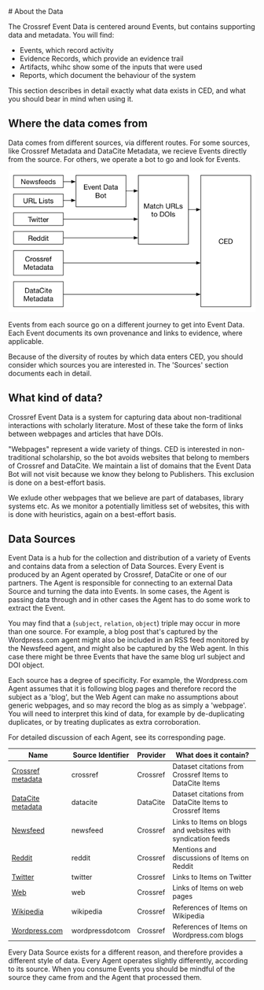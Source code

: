 # About the Data

The Crossref Event Data is centered around Events, but contains supporting data and metadata. You will find:

 - Events, which record activity
 - Evidence Records, which provide an evidence trail
 - Artifacts, whihc show some of the inputs that were used
 - Reports, which document the behaviour of the system

This section describes in detail exactly what data exists in CED, and what you should bear in mind when using it.

## Where the data comes from

Data comes from different sources, via different routes. For some sources, like Crossref Metadata and DataCite Metadata, we recieve Events directly from the source. For others, we operate a bot to go and look for Events.

![Event journeys](../images/journeys.png)

Events from each source go on a different journey to get into Event Data. Each Event documents its own provenance and links to evidence, where applicable. 

Because of the diversity of routes by which data enters CED, you should consider which sources you are interested in. The 'Sources' section documents each in detail.

## What kind of data?

Crossref Event Data is a system for capturing data about non-traditional interactions with scholarly literature. Most of these take the form of links between webpages and articles that have DOIs. 

"Webpages" represent a wide variety of things. CED is interested in non-traditional scholarship, so the bot avoids websites that belong to members of Crossref and DataCite. We maintain a list of domains that the Event Data Bot will not visit because we know they belong to Publishers. This exclusion is done on a best-effort basis.

We exlude other webpages that we believe are part of databases, library systems etc. As we monitor a potentially limitless set of websites, this with is done with heuristics, again on a best-effort basis.

<a name="data-sources"></a>
## Data Sources

Event Data is a hub for the collection and distribution of a variety of Events and contains data from a selection of Data Sources. Every Event is produced by an Agent operated by Crossref, DataCite or one of our partners. The Agent is responsible for connecting to an external Data Source and turning the data into Events. In some cases, the Agent is passing data through and in other cases the Agent has to do some work to extract the Event.

You may find that a (`subject`, `relation`, `object`) triple may occur in more than one source. For example, a blog post that's captured by the Wordpress.com agent might also be included in an RSS feed monitored by the Newsfeed agent, and might also be captured by the Web agent. In this case there might be three Events that have the same blog url subject and DOI object.

Each source has a degree of specificity. For example, the Wordpress.com Agent assumes that it is following blog pages and therefore record the subject as a 'blog', but the Web Agent can make no assumptions about generic webpages, and so may record the blog as as simply a 'webpage'. You will need to interpret this kind of data, for example by de-duplicating duplicates, or by treating duplicates as extra corroboration.

For detailed discussion of each Agent, see its corresponding page.


| Name                   | Source Identifier   | Provider    | What does it contain? |
|------------------------|---------------------|-------------|------------------|
| [Crossref metadata](sources/crossref)   | crossref   | Crossref    | Dataset citations from Crossref Items to DataCite Items |
| [DataCite metadata](sources/datacite)   | datacite   | DataCite    | Dataset citations from DataCite Items to Crossref Items |
| [Newsfeed](sources/newsfeed)               | newsfeed            | Crossref    | Links to Items on blogs and websites with syndication feeds |
| [Reddit](sources/reddit)                 | reddit              | Crossref    | Mentions and discussions of Items on Reddit |
| [Twitter](sources/twitter)                | twitter             | Crossref    | Links to Items on Twitter |
| [Web](sources/web)                    | web                 | Crossref    | Links of Items on web pages |
| [Wikipedia](sources/wikipedia)              | wikipedia           | Crossref    | References of Items on Wikipedia |
| [Wordpress.com](sources/wordpress-dot-com)          | wordpressdotcom     | Crossref    | References of Items on Wordpress.com blogs |

Every Data Source exists for a different reason, and therefore provides a different style of data. Every Agent operates slightly differently, according to its source. When you consume Events you should be mindful of the source they came from and the Agent that processed them.